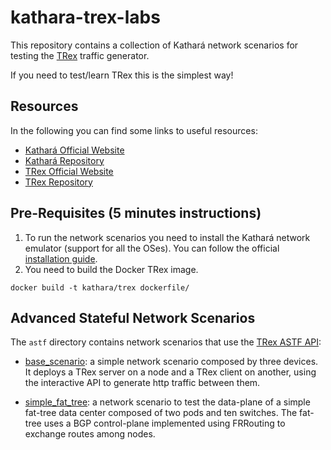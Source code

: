 # kathara-trex-labs
This repository contains a collection of Kathará network scenarios for testing the 
[TRex](https://trex-tgn.cisco.com/) traffic generator.

If you need to test/learn TRex this is the simplest way!

## Resources
In the following you can find some links to useful resources:
- [Kathará Official Website](https://www.kathara.org/)
- [Kathará Repository](https://github.com/KatharaFramework/Kathara)
- [TRex Official Website](https://trex-tgn.cisco.com/)
- [TRex Repository](https://github.com/cisco-system-traffic-generator/trex-core)

## Pre-Requisites (5 minutes instructions)

1. To run the network scenarios you need to install the Kathará network emulator (support for all the OSes). 
You can follow the official [installation guide](https://github.com/KatharaFramework/Kathara/wiki/Installation-Guides).
2. You need to build the Docker TRex image.
```shell
docker build -t kathara/trex dockerfile/
```

## Advanced Stateful Network Scenarios
The `astf` directory contains network scenarios that use the [TRex ASTF API](https://trex-tgn.cisco.com/trex/doc/cp_astf_docs/api/index.html):
- [base_scenario](astf/base_scenario): a simple network scenario composed by three devices. It deploys a TRex server on a node and 
a TRex client on another, using the interactive API to generate http traffic between them. 

- [simple_fat_tree](astf/simple_fat_tree): a network scenario to test the data-plane of a simple fat-tree data center composed of two pods and ten switches. The fat-tree uses a BGP control-plane implemented using FRRouting to exchange routes among nodes.


